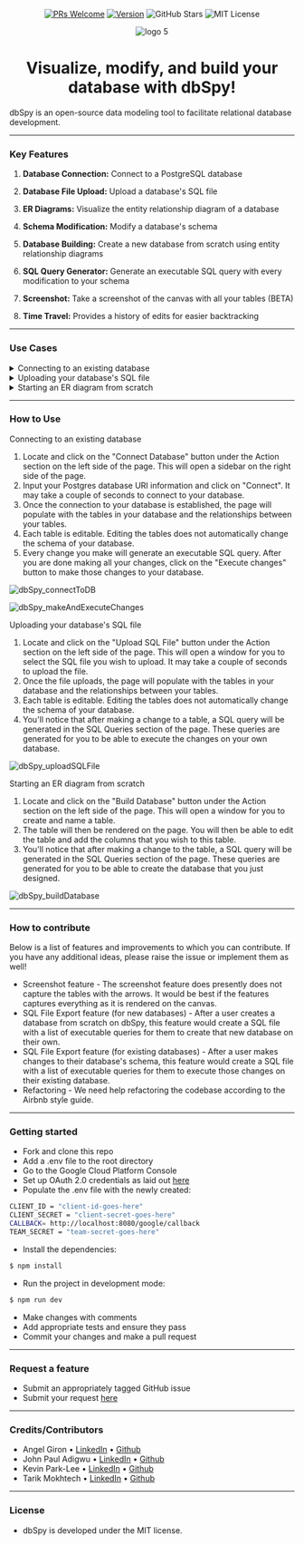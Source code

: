 <div align="center">

<a href="https://makeapullrequest.com">![PRs Welcome](https://img.shields.io/badge/PRs-welcome-brightgreen.svg?style=flat-square)</a>
<a href="https://img.shields.io/badge/version-1.0.1-blue">![Version](https://img.shields.io/badge/version-1.0.1-blue)</a>
![GitHub Stars](https://img.shields.io/github/stars/oslabs-beta/JAKT?color=%23fb7182)
![MIT License](https://img.shields.io/badge/license-MIT-yellow)

</div>

<div align="center">
  
![logo 5](https://user-images.githubusercontent.com/11093217/179366043-624ba23a-408d-499a-a1aa-162acf56d247.jpg)

</div>

<h1 align="center">Visualize, modify, and build your database with dbSpy!</h1>
<p>dbSpy is an open-source data modeling tool to facilitate relational database development.</p>

<!-- dbSpy is an open-source visualization tool to facilitate relational database model development using entity relationship diagrams and homogeneous database migration -->

---

### Key Features

1. **Database Connection:** Connect to a PostgreSQL database

2. **Database File Upload:** Upload a database's SQL file

3. **ER Diagrams:** Visualize the entity relationship diagram of a database

4. **Schema Modification:** Modify a database's schema

5. **Database Building:** Create a new database from scratch using entity relationship diagrams

6. **SQL Query Generator:** Generate an executable SQL query with every modification to your schema

7. **Screenshot:** Take a screenshot of the canvas with all your tables (BETA)

8. **Time Travel:** Provides a history of edits for easier backtracking

---

### Use Cases

<details><summary>Connecting to an existing database</summary>
<ul>
Renders an ER diagram of the existing database and provides an interface for users to both modify existing tables and create new tables. A log of changes is stored, and at any point, the user can execute a transaction containing the changes, such that they are reflected in the existing database.
</ul>
</details>
<details><summary>Uploading your database's SQL file</summary>
<ul>
Renders an ER diagram for the provided SQL file (db dump) and provides an interface for a user to both modify existing tables and create new tables. Changes are converted into the corresponding queries, which the user can view and execute on their own database outside of dbSpy.
</ul>
</details>
<details><summary>Starting an ER diagram from scratch</summary>
<ul>
Provides a canvas for users to create a database by using ER diagrams, thus creating a blueprint for engineering database structures.
</ul>
</details>

---

### How to Use

Connecting to an existing database

1. Locate and click on the "Connect Database" button under the Action section on the left side of the page. This will open a sidebar on the right side of the page.
2. Input your Postgres database URI information and click on "Connect". It may take a couple of seconds to connect to your database.
3. Once the connection to your database is established, the page will populate with the tables in your database and the relationships between your tables.
4. Each table is editable. Editing the tables does not automatically change the schema of your database.
5. Every change you make will generate an executable SQL query. After you are done making all your changes, click on the "Execute changes" button to make those changes to your database.

![dbSpy_connectToDB](https://user-images.githubusercontent.com/83368864/179806428-f73b2b18-b82b-4b19-8ea1-5af72ddd23d3.gif)

![dbSpy_makeAndExecuteChanges](https://user-images.githubusercontent.com/83368864/179806700-4f67386b-d66d-469b-a92d-856d7bacc677.gif)

Uploading your database's SQL file

1. Locate and click on the "Upload SQL File" button under the Action section on the left side of the page. This will open a window for you to select the SQL file you wish to upload. It may take a couple of seconds to upload the file.
2. Once the file uploads, the page will populate with the tables in your database and the relationships between your tables.
3. Each table is editable. Editing the tables does not automatically change the schema of your database.
4. You'll notice that after making a change to a table, a SQL query will be generated in the SQL Queries section of the page. These queries are generated for you to be able to execute the changes on your own database.

![dbSpy_uploadSQLFile](https://user-images.githubusercontent.com/83368864/179806547-52b4ffd3-bb15-4d13-b9d6-27fd1e777da3.gif)

Starting an ER diagram from scratch

1. Locate and click on the "Build Database" button under the Action section on the left side of the page. This will open a window for you to create and name a table.
2. The table will then be rendered on the page. You will then be able to edit the table and add the columns that you wish to this table.
3. You'll notice that after making a change to the table, a SQL query will be generated in the SQL Queries section of the page. These queries are generated for you to be able to create the database that you just designed.

![dbSpy_buildDatabase](https://user-images.githubusercontent.com/83368864/179806594-fa665842-43a4-4cd0-9da2-abbb05d76d89.gif)

---

### How to contribute

Below is a list of features and improvements to which you can contribute. If you have any additional ideas, please raise the issue or implement them as well!

- Screenshot feature - The screenshot feature does presently does not capture the tables with the arrows. It would be best if the features captures everything as it is rendered on the canvas.
- SQL File Export feature (for new databases) - After a user creates a database from scratch on dbSpy, this feature would create a SQL file with a list of executable queries for them to create that new database on their own.
- SQL File Export feature (for existing databases) - After a user makes changes to their database's schema, this feature would create a SQL file with a list of executable queries for them to execute those changes on their existing database.
- Refactoring - We need help refactoring the codebase according to the Airbnb style guide.

---

### Getting started

- Fork and clone this repo
- Add a .env file to the root directory
- Go to the Google Cloud Platform Console
- Set up OAuth 2.0 credentials as laid out  <a href="https://support.google.com/cloud/answer/6158849?hl=en">here</a> 
- Populate the .env file with the newly created:
```bash
CLIENT_ID = "client-id-goes-here"
CLIENT_SECRET = "client-secret-goes-here"
CALLBACK= http://localhost:8080/google/callback
TEAM_SECRET = "team-secret-goes-here"
```
- Install the dependencies:

```bash
$ npm install
```

- Run the project in development mode:

```bash
$ npm run dev
```

- Make changes with comments
- Add appropriate tests and ensure they pass
- Commit your changes and make a pull request

---

### Request a feature

- Submit an appropriately tagged GitHub issue
- Submit your request <a href="https://docs.google.com/forms/d/e/1FAIpQLSdaPeCzo41VsJWHbbPzYwvu5Jd-FrXfJZnx23mtFdRVWDWCyg/viewform">here</a>

---

### Credits/Contributors

- Angel Giron • [LinkedIn](https://www.linkedin.com/in/acgiron/) • [Github](https://github.com/g94angel)
- John Paul Adigwu • [LinkedIn](https://www.linkedin.com/in/johnpaul-adigwu/) • [Github](https://github.com/engineerous)
- Kevin Park-Lee • [LinkedIn](https://www.linkedin.com/in/kevin38424/) • [Github](https://github.com/kevin38424)
- Tarik Mokhtech • [LinkedIn](http://linkedin.com/in/tarik-mokhtech) • [Github](https://github.com/MockTech)

---

### License

- dbSpy is developed under the MIT license.
